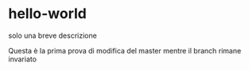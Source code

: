 # hello-world
solo una breve descrizione

Questa è la prima prova di modifica del master mentre il branch rimane invariato
